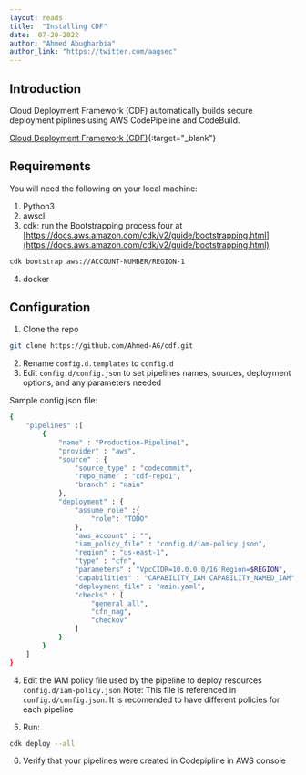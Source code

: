 ```yaml
---
layout: reads
title:  "Installing CDF"
date:  07-20-2022
author: "Ahmed Abugharbia"
author_link: "https://twitter.com/aagsec"
---
```


## Introduction
Cloud Deployment Framework (CDF) automatically builds secure deployment piplines using AWS CodePipeline and CodeBuild.

<i class="fab fa-github"></i> [Cloud Deployment Framework (CDF)](https://github.com/Ahmed-AG/cdf){:target="_blank"}


## Requirements
You will need the following on your local machine:
1. Python3
2. awscli
3. cdk: run the Bootstrapping process four at [https://docs.aws.amazon.com/cdk/v2/guide/bootstrapping.html](https://docs.aws.amazon.com/cdk/v2/guide/bootstrapping.html)

```bash
cdk bootstrap aws://ACCOUNT-NUMBER/REGION-1
```
4. docker

## Configuration
1. Clone the repo

```bash
git clone https://github.com/Ahmed-AG/cdf.git
```

2. Rename `config.d.templates` to `config.d`
3. Edit `config.d/config.json` to set pipelines names, sources, deployment options, and any parameters needed

Sample config.json file:

```bash
{
    "pipelines" :[
        {
            "name" : "Production-Pipeline1",
            "provider" : "aws",
            "source" : {
                "source_type" : "codecommit",
                "repo_name" : "cdf-repo1",
                "branch" : "main"
            },
            "deployment" : {
                "assume_role" :{
                    "role": "TODO"
                },
                "aws_account" : "",
                "iam_policy_file" : "config.d/iam-policy.json",
                "region" : "us-east-1",
                "type" : "cfn",
                "parameters" : "VpcCIDR=10.0.0.0/16 Region=$REGION",
                "capabilities" : "CAPABILITY_IAM CAPABILITY_NAMED_IAM",
                "deployment_file" : "main.yaml",
                "checks" : [
                    "general_all",
                    "cfn_nag", 
                    "checkov"
                ]
            }
        }
    ]
}
```
4. Edit the IAM policy file used by the pipeline to deploy resources `config.d/iam-policy.json`
   Note: This file is referenced in `config.d/config.json`. It is recomended to have different policies for each pipeline

5. Run:
```bash
cdk deploy --all
```
6. Verify that your pipelines were created in Codepipline in AWS console